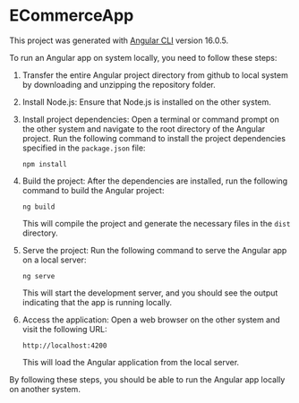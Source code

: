 # ECommerceApp

This project was generated with [Angular CLI](https://github.com/angular/angular-cli) version 16.0.5.

To run an Angular app on system locally, you need to follow these steps:

1. Transfer the entire Angular project directory from github  to local system by downloading and unzipping the repository folder.

2. Install Node.js: Ensure that Node.js is installed on the other system. 

3. Install project dependencies: Open a terminal or command prompt on the other system and navigate to the root directory of the Angular project. Run the following command to install the project dependencies specified in the `package.json` file:
   ```
   npm install
   ```

4. Build the project: After the dependencies are installed, run the following command to build the Angular project:
   ```
   ng build
   ```
   This will compile the project and generate the necessary files in the `dist` directory.

5. Serve the project: Run the following command to serve the Angular app on a local server:
   ```
   ng serve
   ```
   This will start the development server, and you should see the output indicating that the app is running locally.

6. Access the application: Open a web browser on the other system and visit the following URL:
   ```
   http://localhost:4200
   ```
   This will load the Angular application from the local server.

By following these steps, you should be able to run the Angular app locally on another system. 
